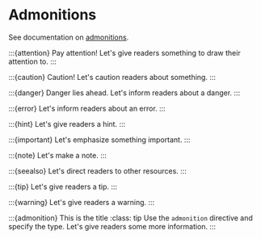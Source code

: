 # Admonitions

See documentation on [admonitions](https://myst-parser.readthedocs.io/en/latest/syntax/admonitions.html).

:::{attention} Pay attention! 
Let's give readers something to draw their attention to.
:::

:::{caution} Caution!
Let's caution readers about something.
:::

:::{danger} Danger lies ahead.
Let's inform readers about a danger.
:::

:::{error}
Let's inform readers about an error.
:::

:::{hint}
Let's give readers a hint.
:::

:::{important}
Let's emphasize something important.
:::

:::{note}
Let's make a note.
:::

:::{seealso}
Let's direct readers to other resources.
:::

:::{tip}
Let's give readers a tip.
:::


:::{warning}
Let's give readers a warning.
:::

:::{admonition} This is the title
:class: tip
Use the `admonition` directive and specify the type. Let's give readers some more information.
:::


